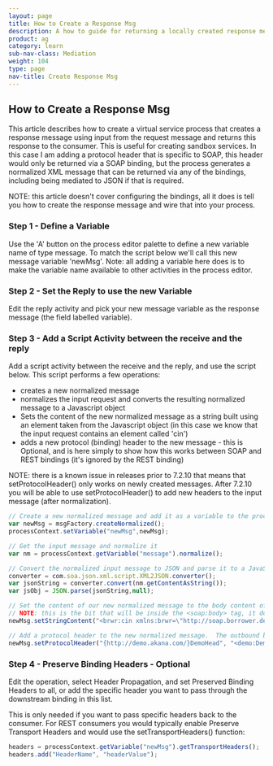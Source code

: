 ```yaml
---
layout: page
title: How to Create a Response Msg
description: A how to guide for returning a locally created response message
product: ag
category: learn
sub-nav-class: Mediation
weight: 104
type: page
nav-title: Create Response Msg
---
```


## How to Create a Response Msg

This article describes how to create a virtual service process that creates a response message using input from the request message and returns this response to the consumer.  This is useful for creating sandbox services.  In this case I am adding a protocol header that is specific to SOAP, this header would only be returned via a SOAP binding, but the process generates a normalized XML message that can be returned via any of the bindings, including being mediated to JSON if that is required.

NOTE: this article doesn't cover configuring the bindings, all it does is tell you how to create the response message and wire that into your process.

### Step 1 - Define a Variable
Use the 'A' button on the process editor palette to define a new variable name of type message.  To match the script below we'll call this new message variable 'newMsg'.  Note: all adding a variable here does is to make the variable name available to other activities in the process editor.

### Step 2 - Set the Reply to use the new Variable
Edit the reply activity and pick your new message variable as the response message (the field labelled variable).

### Step 3 - Add a Script Activity between the receive and the reply
Add a script activity between the receive and the reply, and use the script below.  This script performs a few operations:

* creates a new normalized message
* normalizes the input request and converts the resulting normalized message to a Javascript object
* Sets the content of the new normalized message as a string built using an element taken from the Javascript object (in this case we know that the input request contains an element called 'cin')
* adds a new protocol (binding) header to the new message - this is Optional, and is here simply to show how this works between SOAP and REST bindings (it's ignored by the REST binding)

NOTE: there is a known issue in releases prior to 7.2.10 that means that setProtocolHeader() only works on newly created messages.  After 7.2.10 you will be able to use setProtocolHeader() to add new headers to the input message (after normalization).

```javascript
// Create a new normalized message and add it as a variable to the process context
var newMsg = msgFactory.createNormalized();
processContext.setVariable("newMsg",newMsg);

// Get the input message and normalize it
var nm = processContext.getVariable("message").normalize();

// Convert the normalized input message to JSON and parse it to a JavaScript Object
converter = com.soa.json.xml.script.XML2JSON.converter();
var jsonString = converter.convert(nm.getContentAsString());
var jsObj = JSON.parse(jsonString,null);

// Set the content of our new normalized message to the body content of the soap response
// NOTE: this is the bit that will be inside the <soap:body> tag, it does not include that tag
newMsg.setStringContent("<brwr:cin xmlns:brwr=\"http://soap.borrower.demo.soa.com\">" + jsObj.cin + "</brwr:cin>")

// Add a protocol header to the new normalized message.  The outbound binding will add this to the SOAP envelope when it sends it
newMsg.setProtocolHeader("{http://demo.akana.com/}DemoHead", "<demo:Demohead xmlns:demo=\"http://demo.akana.com/DemoHeade_V_1_0\"/>");

```

### Step 4 - Preserve Binding Headers - Optional
Edit the operation, select Header Propagation, and set Preserved Binding Headers to all, or add the specific header you want to pass through the downstream binding in this list.

This is only needed if you want to pass specific headers back to the consumer.  For REST consumers you would typically enable Preserve Transport Headers and would use the setTransportHeaders() function:

```javascript
headers = processContext.getVariable("newMsg").getTransportHeaders();
headers.add("HeaderName", "headerValue");
```